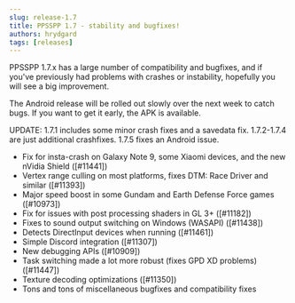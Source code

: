 ```yaml
---
slug: release-1.7
title: PPSSPP 1.7 - stability and bugfixes!
authors: hrydgard
tags: [releases]
---
```


PPSSPP 1.7.x has a large number of compatibility and bugfixes, and if you've previously had problems with crashes or instability, hopefully you will see a big improvement.

The Android release will be rolled out slowly over the next week to catch bugs. If you want to get it early, the APK is available.

UPDATE: 1.7.1 includes some minor crash fixes and a savedata fix. 1.7.2-1.7.4 are just additional crashfixes. 1.7.5 fixes an Android issue.

* Fix for insta-crash on Galaxy Note 9, some Xiaomi devices, and the new nVidia Shield ([#11441])
* Vertex range culling on most platforms, fixes DTM: Race Driver and similar ([#11393])
* Major speed boost in some Gundam and Earth Defense Force games ([#10973])
* Fix for issues with post processing shaders in GL 3+ ([#11182])
* Fixes to sound output switching on Windows (WASAPI) ([#11438])
* Detects DirectInput devices when running ([#11461])
* Simple Discord integration ([#11307])
* New debugging APIs ([#10909])
* Task switching made a lot more robust (fixes GPD XD problems) ([#11447])
* Texture decoding optimizations ([#11350])
* Tons and tons of miscellaneous bugfixes and compatibility fixes

